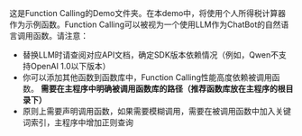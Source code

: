 这是Function Calling的Demo文件夹。在本demo中，将使用个人所得税计算器作为示例函数。Function Calling可以被视为一个使用LLM作为ChatBot的自然语言调用函数。请注意：

- 替换LLM时请查阅对应API文档，确定SDK版本依赖情况（例如，Qwen不支持OpenAI 1.0以下版本）
- 你可以添加其他函数到函数库中，Function Calling性能高度依赖被调用函数。 **需要在主程序中明确被调用函数库的路径（推荐函数库放在主程序的根目录下）**
- 原则上需要声明调用函数，如果需要模糊调用，需要在被调用函数中加入关键词索引，主程序中增加正则查询
